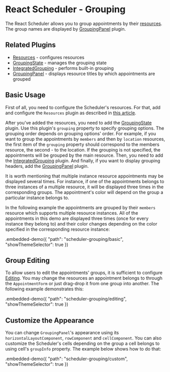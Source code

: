 # React Scheduler - Grouping

The React Scheduler allows you to group appointments by their [resources](../reference/resources.md). The group names are displayed by [GroupingPanel](../reference/grouping-panel.md) plugin.

## Related Plugins

- [Resources](../reference/resources.md) - configures resources
- [GroupingState](../reference/grouping-state.md) - manages the grouping state
- [IntegratedGrouping](../reference/integrated-grouping.md) - performs built-in grouping
- [GroupingPanel](../reference/grouping-panel.md) - displays resource titles by which appointments are grouped

## Basic Usage

First of all, you need to configure the Scheduler's resources. For that, add and configure the `Resources` plugin as described in [this article](./resources.md).

After you've added the resources, you need to add the [GroupingState](../reference/grouping-state.md) plugin. Use this plugin's `grouping` property to specify grouping options. The grouping order depends on grouping options' order. For example, if you want to group the appointments by `members` and then by `location` resources, the first item of the `grouping` property should correspond to the members resource, the second - to the location. If the grouping is not specified, the appointments will be grouped by the main resource. Then, you need to add the [IntegratedGrouping](../reference/integrated-grouping.md) plugin. And finally, if you want to display grouping headers, add the [GroupingPanel](../reference/grouping-panel.md) plugin.

It is worth mentioning that multiple instance resource appointments may be displayed several times. For instance, if one of the appointments belongs to three instances of a multiple resource, it will be displayed three times in the corresponding groups. The appointment's color will depend on the group a particular instance belongs to.

In the following example the appointments are grouped by their `members` resource which supports multiple resource instances. All of the appointments in this demo are displayed three times (once for every instance they belong to) and their color changes depending on the color specified in the corresponding resource instance:

.embedded-demo({ "path": "scheduler-grouping/basic", "showThemeSelector": true })

## Group Editing

To allow users to edit the appointments' groups, it is sufficient to configure [Editing](./editing.md). You may change the resources an appointment belongs to through the `AppointmentForm` or just drag-drop it from one group into another. The following example demonstrates this:

.embedded-demo({ "path": "scheduler-grouping/editing", "showThemeSelector": true })

## Customize the Appearance

You can change `GroupingPanel`'s appearance using its `horizontalLayoutComponent`, `rowComponent` and `cellComponent`. You can also customize the Scheduler's cells depending on the group a cell belongs to using cell's `groupInfo` property. The example below shows how to do that:

.embedded-demo({ "path": "scheduler-grouping/custom", "showThemeSelector": true })
